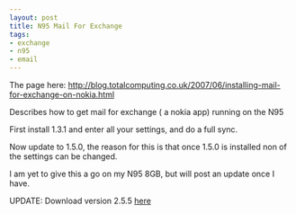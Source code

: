 ```yaml
--- 
layout: post
title: N95 Mail For Exchange
tags: 
- exchange
- n95
- email
---
```

The page here: <a href="http://blog.totalcomputing.co.uk/2007/06/installing-mail-for-exchange-on-nokia.html">http://blog.totalcomputing.co.uk/2007/06/installing-mail-for-exchange-on-nokia.html</a>

Describes how to get mail for exchange ( a nokia app) running on the N95

First install 1.3.1 and enter all your settings, and do a full sync.

Now update to 1.5.0, the reason for this is that once 1.5.0 is installed non of the settings can be changed.

I am yet to give this a go on my N95 8GB, but will post an update once I have.

UPDATE: Download version 2.5.5 <a href="http://www.businesssoftware.nokia.com/mail_for_exchange_downloads.php">here</a>
